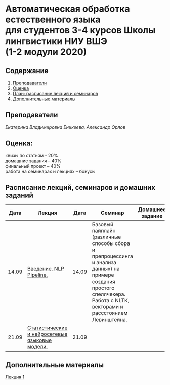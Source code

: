 # Автоматическая обработка естественного языка <br>для студентов 3-4 курсов Школы лингвистики НИУ ВШЭ <br>(1-2 модули 2020)
## Содержание
1. [Преподаватели](#prep)
2. [Оценка](#score)
3. [План: расписание лекций и семинаров](#sched)
4. [Дополнительные материалы](#add)

## Преподаватели<a name="prep"/>
*Екатерина Владимировна Еникеева, Александр Орлов*<br>

## Оценка:<br><a name="score"/>
квизы по статьям - 20%<br>
домашние задания – 40% <br>
финальный проект – 40%<br>
работа на семинарах и лекциях – бонусы<br>

## Расписание лекций, семинаров и домашних заданий<a name="sched"/>
|Дата|Лекция|Дата|Семинар|Домашнее задание|Ридинг|Дедлайн|
|-|-|-|-|-|-|-|
|14.09|[Введение. NLP Pipeline.](https://drive.google.com/file/d/1zIyF08UoEnWzI9iNk18L2XIHrsa_vCpQ/view?usp=sharing)|14.09|Базовый пайплайн (различные способы сбора и препроцессинга и анализа данных) на примере создания простого спеллчекера. Работа с NLTK, векторами и рассстоянием Левинштейна.||[Neural Language Models](https://web.stanford.edu/~jurafsky/slp3/7.pdf)||
|21.09|[Статистические и нейросетевые  языковые модели.](https://drive.google.com/file/d/1qpyqYzVM9xtgkC1rbHAaBPTGfnwDo4Rm/view?usp=sharing)|21.09|||||

## Дополнительные материалы<a name="add"/>
[Лекция 1](Notes/1-intro.md)
